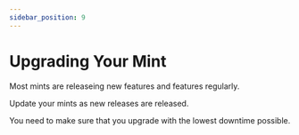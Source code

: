 ```yaml
---
sidebar_position: 9
---
```

# Upgrading Your Mint

Most mints are releaseing new features and features regularly.

Update your mints as new releases are released.

You need to make sure that you upgrade with the lowest downtime possible.
